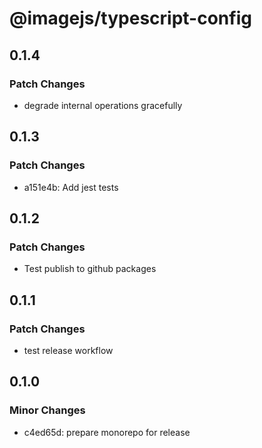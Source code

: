 # @imagejs/typescript-config

## 0.1.4

### Patch Changes

- degrade internal operations gracefully

## 0.1.3

### Patch Changes

- a151e4b: Add jest tests

## 0.1.2

### Patch Changes

- Test publish to github packages

## 0.1.1

### Patch Changes

- test release workflow

## 0.1.0

### Minor Changes

- c4ed65d: prepare monorepo for release

